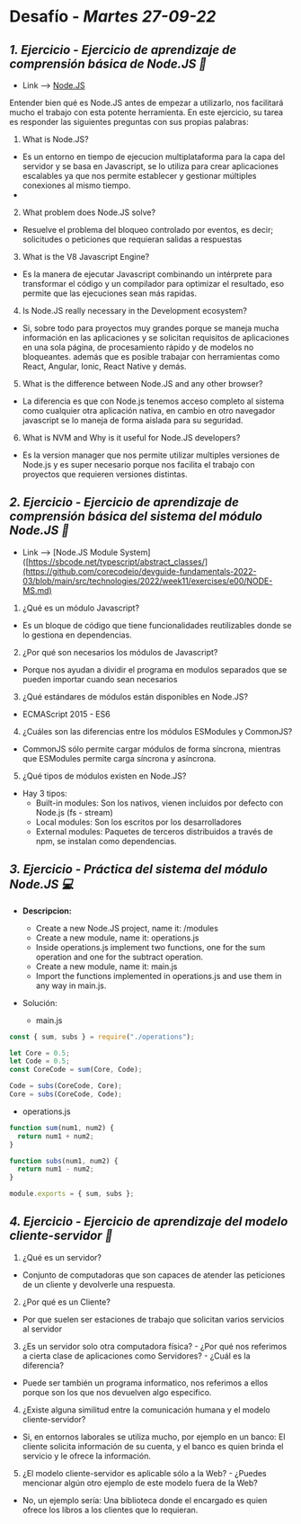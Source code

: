 # Desafío - *Martes 27-09-22*

## *1. Ejercicio - Ejercicio de aprendizaje de comprensión básica de Node.JS 🧠*

- Link --> [Node.JS](https://github.com/corecodeio/devguide-fundamentals-2022-03/blob/main/src/technologies/2022/week11/exercises/e00/NODE-CORE.md)

Entender bien qué es Node.JS antes de empezar a utilizarlo, nos facilitará mucho el trabajo con esta potente herramienta. En este ejercicio, su tarea es responder las siguientes preguntas con sus propias palabras:

1. What is Node.JS?
  - Es un entorno en tiempo de ejecucion multiplataforma para la capa del servidor y se basa en Javascript, se lo utiliza para crear aplicaciones escalables ya que nos permite establecer y gestionar múltiples conexiones al mismo tiempo.
  - 
2. What problem does Node.JS solve?
  - Resuelve el problema del bloqueo controlado por eventos, es decir; solicitudes o peticiones que requieran salidas a respuestas

3. What is the V8 Javascript Engine?
  - Es la manera de ejecutar Javascript combinando un intérprete para transformar el código y un compilador para optimizar el resultado, eso permite que las ejecuciones sean más rapidas.
4. Is Node.JS really necessary in the Development ecosystem?
  - Si, sobre todo para proyectos muy grandes porque se maneja mucha información en las aplicaciones y se solicitan requisitos de aplicaciones en una sola página, de procesamiento rápido y de modelos no bloqueantes. además que es posible trabajar con herramientas como React, Angular, Ionic, React Native y demás. 
5. What is the difference between Node.JS and any other browser?
  - La diferencia es que con Node.js tenemos acceso completo al sistema como cualquier otra aplicación nativa, en cambio en otro navegador javascript se lo maneja de forma aislada para su seguridad.
6. What is NVM and Why is it useful for Node.JS developers?
  - Es la version manager que nos permite utilizar multiples versiones de Node.js y es super necesario porque nos facilita el trabajo con proyectos que requieren versiones distintas.

## *2. Ejercicio - Ejercicio de aprendizaje de comprensión básica del sistema del módulo Node.JS 🧠*

- Link --> [Node.JS Module System]([https://sbcode.net/typescript/abstract_classes/](https://github.com/corecodeio/devguide-fundamentals-2022-03/blob/main/src/technologies/2022/week11/exercises/e00/NODE-MS.md)

1. ¿Qué es un módulo Javascript?
  - Es un bloque de código que tiene funcionalidades reutilizables donde se lo gestiona en dependencias. 
2. ¿Por qué son necesarios los módulos de Javascript?
  - Porque nos ayudan a dividir el programa en modulos separados que se pueden importar cuando sean necesarios
3. ¿Qué estándares de módulos están disponibles en Node.JS?
  - ECMAScript 2015 - ES6
4. ¿Cuáles son las diferencias entre los módulos ESModules y CommonJS?
  - CommonJS sólo permite cargar módulos de forma síncrona, mientras que ESModules permite carga síncrona y asíncrona.
5. ¿Qué tipos de módulos existen en Node.JS?
  - Hay 3 tipos:
    - Built-in modules: Son los nativos, vienen incluidos por defecto con Node.js (fs - stream)
    - Local modules: Son los escritos por los desarrolladores
    - External modules: Paquetes de terceros distribuidos a través de npm, se instalan como dependencias.

## *3. Ejercicio - Práctica del sistema del módulo Node.JS 💻*

- **Descripcion:** 
  - Create a new Node.JS project, name it: <your-nickname>/modules
  - Create a new module, name it: operations.js
  - Inside operations.js implement two functions, one for the sum operation and one for the subtract operation.
  - Create a new module, name it: main.js
  - Import the functions implemented in operations.js and use them in any way in main.js.
- Solución:

    - main.js
```javascript
const { sum, subs } = require("./operations");

let Core = 0.5;
let Code = 0.5;
const CoreCode = sum(Core, Code);

Code = subs(CoreCode, Core);
Core = subs(CoreCode, Code);
```
   - operations.js
```javascript
function sum(num1, num2) {
  return num1 + num2;
}

function subs(num1, num2) {
  return num1 - num2;
}

module.exports = { sum, subs };
```

## *4. Ejercicio - Ejercicio de aprendizaje del modelo cliente-servidor 🧠*
  
1. ¿Qué es un servidor?
  - Conjunto de computadoras que son capaces de atender las peticiones de un cliente y devolverle una respuesta.
2. ¿Por qué es un Cliente?
  - Por que suelen ser estaciones de trabajo que solicitan varios servicios al servidor
3. ¿Es un servidor solo otra computadora física? - ¿Por qué nos referimos a cierta clase de aplicaciones como Servidores? - ¿Cuál es la diferencia?
  - Puede ser también un programa informatico, nos referimos a ellos porque son los que nos devuelven algo especifico.
4. ¿Existe alguna similitud entre la comunicación humana y el modelo cliente-servidor?
  - Si, en entornos laborales se utiliza mucho, por ejemplo en un banco: El cliente solicita información de su cuenta, y el banco es quien brinda el servicio y le ofrece la información.
5. ¿El modelo cliente-servidor es aplicable sólo a la Web? - ¿Puedes mencionar algún otro ejemplo de este modelo fuera de la Web?
  - No, un ejemplo sería: Una biblioteca donde el encargado es quien ofrece los libros a los clientes que lo requieran. 
